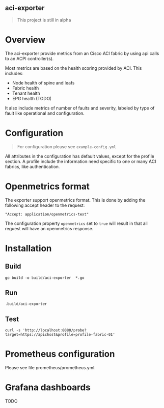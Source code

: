 aci-exporter
------------

> This project is still in alpha

# Overview
The aci-exporter provide metrics from an Cisco ACI fabric by using api calls to
an ACPI controller(s).

Most metrics are based on the health scoring provided by ACI. This includes:

- Node health of spine and leafs 
- Fabric health
- Tenant health
- EPG health (TODO)

It also include metrics of number of faults and severity, labeled by type of
fault like operational and configuration.

# Configuration

> For configuration please see `example-config.yml`

All attributes in the configuration has default values, except for the profile section.
A profile include the information need specific to one or many ACI fabrics, like authentication.

# Openmetrics format
The exporter support openmetrics format. This is done by adding the following
accept header to the request:

    "Accept: application/openmetrics-text"

The configuration property `openmetrics` set to `true` will result in that all
reguest will have an openmetrics response.

# Installation

## Build 
    go build -o build/aci-exporter  *.go

## Run
    .build/aci-exporter 
    
## Test
    curl -s 'http://localhost:8080/probe?target=https://apichost&profile=profile-fabric-01'
    
# Prometheus configuration

Please see file prometheus/prometheus.yml.

# Grafana dashboards

TODO
